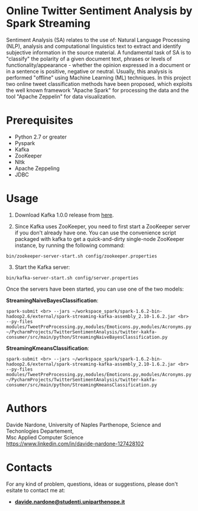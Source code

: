 # Online Twitter Sentiment Analysis by Spark Streaming

Sentiment Analysis (SA) relates to the use of: Natural Language Processing (NLP), analysis and computational linguistics text to extract and identify subjective information in the source material. 
A fundamental task of SA is to "classify" the polarity of a given document text, phrases or levels of functionality/appearance - whether the opinion expressed in a document or in a sentence is positive, negative or neutral.
Usually, this analysis is performed "offline" using Machine Learning (ML) techniques. In this project two online tweet classification methods have been proposed, which exploits the well known framework "Apache Spark" for processing the data and the tool "Apache Zeppelin" for data visualization.


# Prerequisites

  - Python 2.7 or greater <br>
  - Pyspark
  - Kafka
  - ZooKeeper
  - Nltk
  - Apache Zeppeling
  - JDBC
  
# Usage

1. Download Kafka 1.0.0 release from [here](https://www.apache.org/dyn/closer.cgi?path=/kafka/1.0.0/kafka_2.11-1.0.0.tgz).

2. Since Kafka uses ZooKeeper, you need to first start a ZooKeeper server if you don't already have one. You can use the convenience script packaged with kafka to get a quick-and-dirty single-node ZooKeeper instance, by running the following command:

 `bin/zookeeper-server-start.sh config/zookeeper.properties`

3. Start the Kafka server:

 `bin/kafka-server-start.sh config/server.properties`

Once the servers have been started, you can use one of the two models:

**StreamingNaiveBayesClassification**:

`spark-submit <br>
--jars ~/workspace_spark/spark-1.6.2-bin-hadoop2.6/external/spark-streaming-kafka-assembly_2.10-1.6.2.jar <br>
--py-files modules/TweetPreProcessing.py,modules/Emoticons.py,modules/Acronyms.py ~/PycharmProjects/TwitterSentimentAnalysis/twitter-kakfa-consumer/src/main/python/StreamingNaiveBayesClassification.py`

**StreamingKmeansClassification**:

`spark-submit <br>
--jars ~/workspace_spark/spark-1.6.2-bin-hadoop2.6/external/spark-streaming-kafka-assembly_2.10-1.6.2.jar <br>
--py-files modules/TweetPreProcessing.py,modules/Emoticons.py,modules/Acronyms.py ~/PycharmProjects/TwitterSentimentAnalysis/twitter-kakfa-consumer/src/main/python/StreamingKmeansClassification.py`

# Authors

Davide Nardone, University of Naples Parthenope, Science and Techonlogies Departement,<br> Msc Applied Computer Science <br/>
https://www.linkedin.com/in/davide-nardone-127428102

# Contacts

For any kind of problem, questions, ideas or suggestions, please don't esitate to contact me at: 
- **davide.nardone@studenti.uniparthenope.it**
